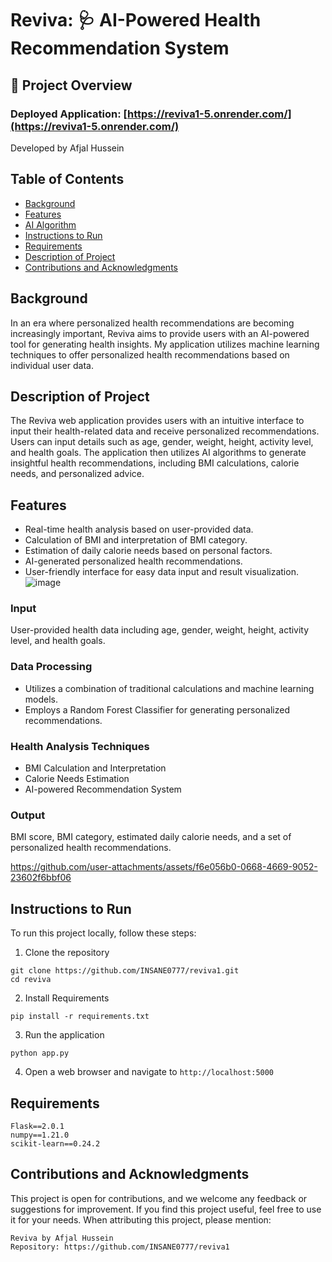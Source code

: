 # Reviva: 🩺 AI-Powered Health Recommendation System

## 🌟 Project Overview

### Deployed Application: [https://reviva1-5.onrender.com/](https://reviva1-5.onrender.com/)

Developed by Afjal Hussein

## Table of Contents
- [Background](#background)
- [Features](#features)
- [AI Algorithm](#ai-algorithm)
- [Instructions to Run](#instructions-to-run)
- [Requirements](#requirements)
- [Description of Project](#description-of-project)
- [Contributions and Acknowledgments](#contributions-and-acknowledgments)

## Background
In an era where personalized health recommendations are becoming increasingly important, Reviva aims to provide users with an AI-powered tool for generating
health insights. My application utilizes machine learning techniques to offer personalized health recommendations based on individual user data.

## Description of Project
The Reviva web application provides users with an intuitive interface to input their health-related data and receive personalized recommendations. Users can input details such as age, gender, weight, height, activity level, and health goals. The application then utilizes  AI algorithms to generate insightful health recommendations, including BMI calculations, calorie needs, and personalized advice.

## Features
- Real-time health analysis based on user-provided data.
- Calculation of BMI and interpretation of BMI category.
- Estimation of daily calorie needs based on personal factors.
- AI-generated personalized health recommendations.
- User-friendly interface for easy data input and result visualization.
 ![image](https://github.com/user-attachments/assets/6bc7b0ce-3875-4b83-aa56-834b420aa828)


### Input
User-provided health data including age, gender, weight, height, activity level, and health goals.

### Data Processing
- Utilizes a combination of traditional calculations and machine learning models.
- Employs a Random Forest Classifier for generating personalized recommendations.

### Health Analysis Techniques
- BMI Calculation and Interpretation
- Calorie Needs Estimation
- AI-powered Recommendation System

### Output
BMI score, BMI category, estimated daily calorie needs, and a set of personalized health recommendations.





https://github.com/user-attachments/assets/f6e056b0-0668-4669-9052-23602f6bbf06



## Instructions to Run
To run this project locally, follow these steps:

1. Clone the repository
```
git clone https://github.com/INSANE0777/reviva1.git
cd reviva
```

2. Install Requirements
```
pip install -r requirements.txt
```

3. Run the application
```
python app.py
```

4. Open a web browser and navigate to `http://localhost:5000`

## Requirements
```
Flask==2.0.1
numpy==1.21.0
scikit-learn==0.24.2
```

## Contributions and Acknowledgments
This project is open for contributions, and we welcome any feedback or suggestions for improvement. If you find this project useful, feel free to use it for your needs. When attributing this project, please mention:
```
Reviva by Afjal Hussein
Repository: https://github.com/INSANE0777/reviva1
```
